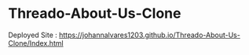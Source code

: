 # Threado-About-Us-Clone

Deployed Site : https://johannalvares1203.github.io/Threado-About-Us-Clone/Index.html
